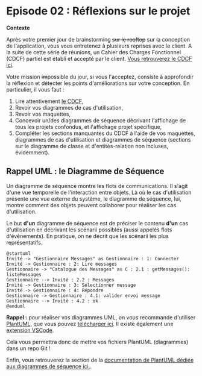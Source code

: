# Episode 02 : Réflexions sur le projet

**Contexte**

Après votre premier jour de brainstorming ~~sur le rooftop~~ sur la conception de l'application, vous vous entretenez à plusieurs reprises avec le client. A la suite de cette série de réunions, un Cahier des Charges Fonctionnel (CDCF) partiel est établi et accepté par le client. [Vous retrouverez le CDCF ici](./CDCF.md).  

Votre mission ~~im~~possible du jour, si vous l'acceptez, consiste à approfondir la réflexion et détecter les points d'améliorations sur votre conception. En particulier, il vous faut : 
1. Lire attentivement [le CDCF](./CDCF.md),
1. Revoir vos diagrammes de cas d'utilisation,
1. Revoir vos maquettes,
1. Concevoir un/des diagrammes de séquence décrivant l'affichage de tous les projets confondus, et l'affichage projet spécifique, 
1. Compléter les sections manquantes du CDCF à l'aide de vos maquettes, diagrammes de cas d'utilisation et diagrammes de séquence (sections sur le diagramme de classe et d'entités-relation non incluses, évidemment).

## Rappel UML : le Diagramme de Séquence

Un diagramme de séquence montre les flots de communications. Il s'agit d'une vue temporelle de l'interaction entre objets. Là où le cas d'utilisation présente une vue externe du système, le diagramme de séquence, lui, montre comment des objets peuvent collaborer pour réaliser les cas d'utilisation. 

Le but **d'un** diagramme de séquence est de préciser le contenu **d'un** cas d'utilisation en décrivant les scénarii possibles (aussi appelés flots d'évènements). En pratique, on ne décrit que les scénarii les plus représentatifs.  

```plantuml
@startuml
Invité -> "Gestionnaire Messages" as Gestionnaire : 1: Connecter
Invité -> Gestionnaire : 2: Lire messages 
Gestionnaire -> "Catalogue des Messages" as C : 2.1 : getMessages(): listeMessages
Gestionnaire --> Invité : 2.2 : Messages
Invité -> Gestionnaire : 3: Sélectionner message
Invité -> Gestionnaire : 4: Répondre 
Gestionnaire -> Gestionnaire : 4.1: valider envoi message 
Gestionnaire --> Invité : 4.2 : ok
@enduml
```


**Rappel :** pour réaliser vos diagrammes UML, on vous recommande d'utiliser [PlantUML](https://plantuml.com/), que vous pouvez [télécharger ici](https://plantuml.com/download). Il existe également une [extension VSCode](https://marketplace.visualstudio.com/items?itemName=jebbs.plantuml). 

Cela vous permettra donc de mettre vos fichiers PlantUML (diagrammes) dans un repo Git !

Enfin, vous retrouverez la section de la [documentation de PlantUML dédiée aux diagrammes de séquence ici.](https://plantuml.com/sequence-diagram).
